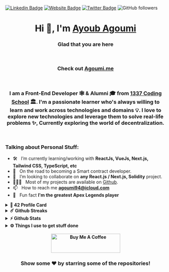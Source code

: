 
[![Linkedin Badge](https://img.shields.io/badge/-LinkedIn-0e76a8?style=flat-square&logo=Linkedin&logoColor=white)](https://www.linkedin.com/in/agoumiayoub/)
[![Website Badge](https://img.shields.io/badge/Website-3b5998?style=flat-square&logo=google-chrome&logoColor=white)](https://agoumi.me/)
[![Twitter Badge](https://img.shields.io/badge/-Twitter-00acee?style=flat-square&logo=Twitter&logoColor=white)](https://twitter.com/AyoubAgoumi)
![GitHub followers](https://img.shields.io/github/followers/ayagoumi?label=Github&style=flat-square)

<div align="center">

# Hi 👋, I'm [Ayoub Agoumi](https://agoumi.me)

</div>

<div align="center">
	
### Glad that you are here 
<br/>
	
### Check out [Agoumi.me](https://agoumi.me)
<br/>
	
### I am a <b>Front-End Developer 🕸️</b> & Alumni 🎓 from [1337 Coding School](https://1337.ma) 🏛. I'm a passionate learner who's always willing to learn and work across technologies and domains 💡. I love to explore new technologies and leverage them to solve real-life problems ✨, Currently exploring the world of decentralization.
<br/>

</div>

### Talking about Personal Stuff:

<!-- - 🔭 &nbsp; Currently working at [Chain4Travel](https://chain4travel.com/) -->
- 🛠 &nbsp; I’m currently learning/working with **ReactJs, VueJs, Next.js, Tailwind CSS, TypeScript, etc**
- 🚀 &nbsp; On the road to becoming a Smart contract developer.
- 👯 &nbsp; I’m looking to collaborate on **any React.js / Next.js, Solidity** project.
- 👨🏻‍💻 &nbsp; Most of my projects are available on [Github](https://github.com/ayagoumi).
- 📫 &nbsp; How to reach me **[agoumi94@icloud.com](agoumi94@icloud.com)**
- 👾 &nbsp; Fun fact **I'm the greatest Apex Legends player**
<!-- - 📝 &nbsp; Checkout my [Resume](https://github.com/ayagoumi/ayagoumi/blob/master/resume.pdf). -->


<details>	
  <summary><b> 42 Profile Card</summary>

  <br />

<img src="https://badge42.vercel.app/api/v2/clavp6tus00400gkumtvfi9ym/stats?cursusId=21&coalitionId=73" alt="ayagoumi's 42 stats" />
</details>

<details>	
  <summary><b>☄️ Github Streaks</b></summary>
    <img height="200em" src="https://github-readme-streak-stats.herokuapp.com?user=ayagoumi&theme=dracula&hide_border=true&date_format=M%20j%5B%2C%20Y%5D&currStreakLabel=FFB86C&currStreakNum=FFB86C" />
  <br />
</details>

<details>	
  <summary><b>⚡ Github Stats</b></summary>
  <br />
  <img height="200em" src="https://github-profile-summary-cards.vercel.app/api/cards/profile-details?username=ayagoumi&theme=dracula" />
  <br/>
  <img height="200em" src="https://github-profile-summary-cards.vercel.app/api/cards/productive-time?username=ayagoumi&theme=dracula"/>
  <img height="200em" src="https://github-profile-summary-cards.vercel.app/api/cards/stats?username=ayagoumi&theme=dracula"/>
  <br/>
  <img height="200em" src="https://github-profile-summary-cards.vercel.app/api/cards/repos-per-language?username=ayagoumi&theme=dracula"/>
  <img height="200em" src="https://github-profile-summary-cards.vercel.app/api/cards/most-commit-language?username=ayagoumi&theme=dracula"/>

  [![Top Langs](https://github-readme-stats.vercel.app/api/top-langs/?username=ayagoumi&theme=dracula&hide=c)](https://github.com/anuraghazra/github-readme-stats)

</details>

<details>	
  <br />
  <summary><b>⚙️ Things I use to get stuff done</b></summary>
  	<ul>
  	  <li><b>OS:</b> macOS Ventura</li>
	    <li><b>Laptop: </b> MacBook Pro (M2 2023)</li>
  	    <li><b>Browser: </b> Firefox Web Browser</li>
	    <li><b>Terminal: </b> ZSH: Oh My Zsh (PowerLevel10k)</li>
	    <li><b>Code Editor:</b> VSCode - The best editor out there.</li>
	    <li><b>To Stay Updated:</b>Dev.to, Medium, Linkedin, Twitter and StackOverflow.</li>
	</ul>	
</details>

</br>

<div align="center"><a href="https://www.buymeacoffee.com/agoumi" target="_blank"><img src="https://cdn.buymeacoffee.com/buttons/v2/default-yellow.png" alt="Buy Me A Coffee" height="60px" width="217px" ></a></div>
<div align="center">

### Show some ❤️ by starring some of the repositories!

</div>
